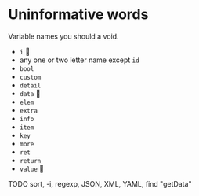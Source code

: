 # Uninformative words

Variable names you should a void.

- `i` 👺
- any one or two letter name except `id`
- `bool`
- `custom`
- `detail`
- `data` 👺
- `elem`
- `extra`
- `info`
- `item`
- `key`
- `more`
- `ret`
- `return`
- `value` 👺

TODO sort, -i, regexp, JSON, XML, YAML, find "getData"

